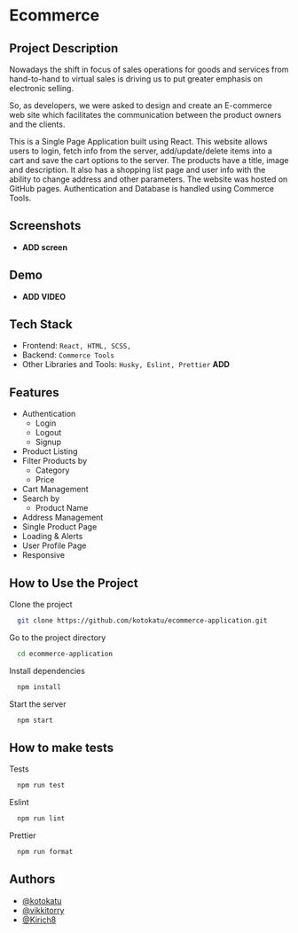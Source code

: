 # Ecommerce

## Project Description

Nowadays the shift in focus of sales operations for goods and services from hand-to-hand to virtual sales is driving us to put greater emphasis on electronic selling.

So, as developers, we were asked to design and create an E-commerce web site which facilitates the communication between the product owners and the clients.

This is a Single Page Application built using React. This website allows users to login, fetch info from the server, add/update/delete items into a cart and save the cart options to the server. The products have a title, image and description. It also has a shopping list page and user info with the ability to change address and other parameters. The website was hosted on GitHub pages. Authentication and Database is handled using Commerce Tools.

## Screenshots

- **ADD screen**

## Demo

- **ADD VIDEO**

## Tech Stack

- Frontend: `React, HTML, SCSS, `
- Backend: `Commerce Tools`
- Other Libraries and Tools: `Husky, Eslint, Prettier` **ADD**

## Features

- Authentication
  - Login
  - Logout
  - Signup
- Product Listing
- Filter Products by
  - Category
  - Price
- Cart Management
- Search by
  - Product Name
- Address Management
- Single Product Page
- Loading & Alerts
- User Profile Page
- Responsive

## How to Use the Project

Clone the project

```bash
  git clone https://github.com/kotokatu/ecommerce-application.git
```

Go to the project directory

```bash
  cd ecommerce-application
```

Install dependencies

```bash
  npm install
```

Start the server

```bash
  npm start
```

## How to make tests

Tests

```bash
  npm run test
```

Eslint

```bash
  npm run lint
```

Prettier

```bash
  npm run format
```

## Authors

- [@kotokatu](https://github.com/kotokatu)
- [@vikkitorry](https://github.com/vikkitorry)
- [@Kirich8](https://github.com/Kirich8)
